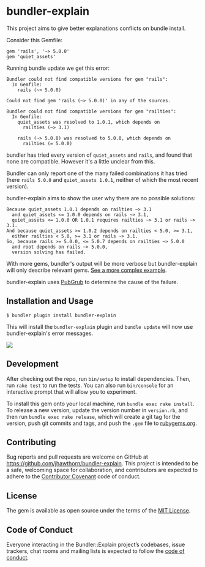 # bundler-explain

This project aims to give better explanations conflicts on bundle install.

Consider this Gemfile:

```
gem 'rails', '~> 5.0.0'
gem 'quiet_assets'
```

Running bundle update we get this error:

```
Bundler could not find compatible versions for gem "rails":
  In Gemfile:
    rails (~> 5.0.0)

Could not find gem 'rails (~> 5.0.0)' in any of the sources.

Bundler could not find compatible versions for gem "railties":
  In Gemfile:
    quiet_assets was resolved to 1.0.1, which depends on
      railties (~> 3.1)

    rails (~> 5.0.0) was resolved to 5.0.0, which depends on
      railties (= 5.0.0)
```

bundler has tried every version of `quiet_assets` and `rails`, and found that
none are compatible. However it's a little unclear from this.

Bundler can only report one of the many failed combinations it has tried (here
`rails 5.0.0` and `quiet_assets 1.0.1`, neither of which the most recent
version).

bundler-explain aims to show the user why there are no possible solutions:

```
Because quiet_assets 1.0.1 depends on railties ~> 3.1
  and quiet_assets <= 1.0.0 depends on rails ~> 3.1,
  quiet_assets <= 1.0.0 OR 1.0.1 requires railties ~> 3.1 or rails ~> 3.1.
And because quiet_assets >= 1.0.2 depends on railties < 5.0, >= 3.1,
  either railties < 5.0, >= 3.1 or rails ~> 3.1.
So, because rails >= 5.0.0, <= 5.0.7 depends on railties ~> 5.0.0
  and root depends on rails ~> 5.0.0,
  version solving has failed.
```

With more gems, bundler's output will be more verbose but bundler-explain will
only describe relevant gems. [See a more complex example](https://gist.github.com/jhawthorn/480dab06ade950161d3bd0db0018538e).

bundler-explain uses [PubGrub](https://github.com/jhawthorn/pub_grub) to
determine the cause of the failure.

## Installation and Usage

```
$ bundler plugin install bundler-explain
```

This will install the `bundler-explain` plugin and `bundle update` will now use
bundler-explain's error messages.

![](http://i.hawth.ca/s/Ln3zIDao.png)

## Development

After checking out the repo, run `bin/setup` to install dependencies. Then, run `rake test` to run the tests. You can also run `bin/console` for an interactive prompt that will allow you to experiment.

To install this gem onto your local machine, run `bundle exec rake install`. To release a new version, update the version number in `version.rb`, and then run `bundle exec rake release`, which will create a git tag for the version, push git commits and tags, and push the `.gem` file to [rubygems.org](https://rubygems.org).

## Contributing

Bug reports and pull requests are welcome on GitHub at https://github.com/jhawthorn/bundler-explain. This project is intended to be a safe, welcoming space for collaboration, and contributors are expected to adhere to the [Contributor Covenant](http://contributor-covenant.org) code of conduct.

## License

The gem is available as open source under the terms of the [MIT License](https://opensource.org/licenses/MIT).

## Code of Conduct

Everyone interacting in the Bundler::Explain project’s codebases, issue trackers, chat rooms and mailing lists is expected to follow the [code of conduct](https://github.com/jhawthorn/bundler-explain/blob/master/CODE_OF_CONDUCT.md).
